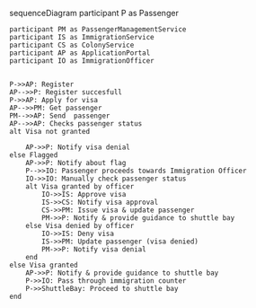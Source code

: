 sequenceDiagram
    participant P as Passenger

    participant PM as PassengerManagementService
    participant IS as ImmigrationService
    participant CS as ColonyService
    participant AP as ApplicationPortal
    participant IO as ImmigrationOfficer


    P->>AP: Register 
    AP-->>P: Register succesfull
    P->>AP: Apply for visa
    AP-->>PM: Get passenger
    PM-->>AP: Send  passenger
    AP-->>AP: Checks passenger status
    alt Visa not granted
        
        AP->>P: Notify visa denial
    else Flagged
        AP->>P: Notify about flag
        P-->>IO: Passenger proceeds towards Immigration Officer
        IO->>IO: Manually check passenger status
        alt Visa granted by officer
            IO->>IS: Approve visa
            IS->>CS: Notify visa approval
            CS->>PM: Issue visa & update passenger
            PM->>P: Notify & provide guidance to shuttle bay
        else Visa denied by officer
            IO->>IS: Deny visa
            IS->>PM: Update passenger (visa denied)
            PM->>P: Notify visa denial
        end
    else Visa granted
        AP->>P: Notify & provide guidance to shuttle bay
        P->>IO: Pass through immigration counter
        P->>ShuttleBay: Proceed to shuttle bay
    end

